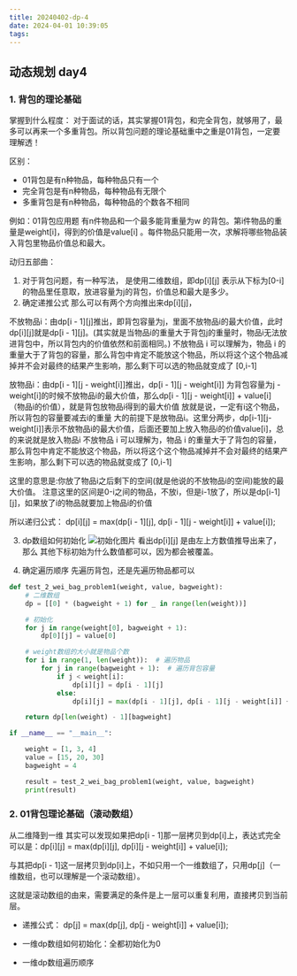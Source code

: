 ```yaml
---
title: 20240402-dp-4
date: 2024-04-01 10:39:05
tags:
---
```


## 动态规划 day4

### 1. 背包的理论基础

掌握到什么程度： 对于面试的话，其实掌握01背包，和完全背包，就够用了，最多可以再来一个多重背包。所以背包问题的理论基础重中之重是01背包，一定要理解透！

区别： 
- 01背包是有n种物品，每种物品只有一个
- 完全背包是有n种物品，每种物品有无限个
- 多重背包是有n种物品，每种物品的个数各不相同

例如：01背包应用题
有n件物品和一个最多能背重量为w 的背包。第i件物品的重量是weight[i]，得到的价值是value[i] 。每件物品只能用一次，求解将哪些物品装入背包里物品价值总和最大。

动归五部曲：
1. 对于背包问题，有一种写法， 是使用二维数组，即dp[i][j] 表示从下标为[0-i]的物品里任意取，放进容量为j的背包，价值总和最大是多少。
2. 确定递推公式
那么可以有两个方向推出来dp[i][j]，

不放物品i：由dp[i - 1][j]推出，即背包容量为j，里面不放物品i的最大价值，此时dp[i][j]就是dp[i - 1][j]。(其实就是当物品i的重量大于背包j的重量时，物品i无法放进背包中，所以背包内的价值依然和前面相同。)
不放物品 i 可以理解为，物品 i 的重量大于了背包的容量，那么背包中肯定不能放这个物品，所以将这个这个物品减掉并不会对最终的结果产生影响，那么剩下可以选的物品就变成了 [0,i-1]

放物品i：由dp[i - 1][j - weight[i]]推出，dp[i - 1][j - weight[i]] 为背包容量为j - weight[i]的时候不放物品i的最大价值，那么dp[i - 1][j - weight[i]] + value[i] （物品i的价值），就是背包放物品i得到的最大价值
放就是说，一定有i这个物品，所以背包的容量要减去i的重量
大的前提下是放物品i。这里分两步，dp[i-1][j-weight[i]]表示不放物品i的最大价值，后面还要加上放入物品i的价值value[i]，总的来说就是放入物品i
不放物品 i 可以理解为，物品 i 的重量大于了背包的容量，那么背包中肯定不能放这个物品，所以将这个这个物品减掉并不会对最终的结果产生影响，那么剩下可以选的物品就变成了 [0,i-1]

这里的意思是:你放了物品i之后剩下的空间(就是他说的不放物品i的空间)能放的最大价值。
注意这里的区间是0-i之间的物品，不放i，但是i-1放了，所以是dp[i-1][j]，如果放了i的物品就要加上物品i的价值

所以递归公式： dp[i][j] = max(dp[i - 1][j], dp[i - 1][j - weight[i]] + value[i]);

3. dp数组如何初始化
![初始化图片](https://code-thinking-1253855093.file.myqcloud.com/pics/20210110103109140.png)
看出dp[i][j] 是由左上方数值推导出来了，那么 其他下标初始为什么数值都可以，因为都会被覆盖。

4. 确定遍历顺序
先遍历背包，还是先遍历物品都可以

```python
def test_2_wei_bag_problem1(weight, value, bagweight):
    # 二维数组
    dp = [[0] * (bagweight + 1) for _ in range(len(weight))]

    # 初始化
    for j in range(weight[0], bagweight + 1):
        dp[0][j] = value[0]

    # weight数组的大小就是物品个数
    for i in range(1, len(weight)):  # 遍历物品
        for j in range(bagweight + 1):  # 遍历背包容量
            if j < weight[i]:
                dp[i][j] = dp[i - 1][j]
            else:
                dp[i][j] = max(dp[i - 1][j], dp[i - 1][j - weight[i]] + value[i])

    return dp[len(weight) - 1][bagweight]

if __name__ == "__main__":

    weight = [1, 3, 4]
    value = [15, 20, 30]
    bagweight = 4

    result = test_2_wei_bag_problem1(weight, value, bagweight)
    print(result)
```


### 2. 01背包理论基础（滚动数组）
从二维降到一维
其实可以发现如果把dp[i - 1]那一层拷贝到dp[i]上，表达式完全可以是：dp[i][j] = max(dp[i][j], dp[i][j - weight[i]] + value[i]);

与其把dp[i - 1]这一层拷贝到dp[i]上，不如只用一个一维数组了，只用dp[j]（一维数组，也可以理解是一个滚动数组）。

这就是滚动数组的由来，需要满足的条件是上一层可以重复利用，直接拷贝到当前层。

- 递推公式：
dp[j] = max(dp[j], dp[j - weight[i]] + value[i]);

- 一维dp数组如何初始化：全都初始化为0

- 一维dp数组遍历顺序
